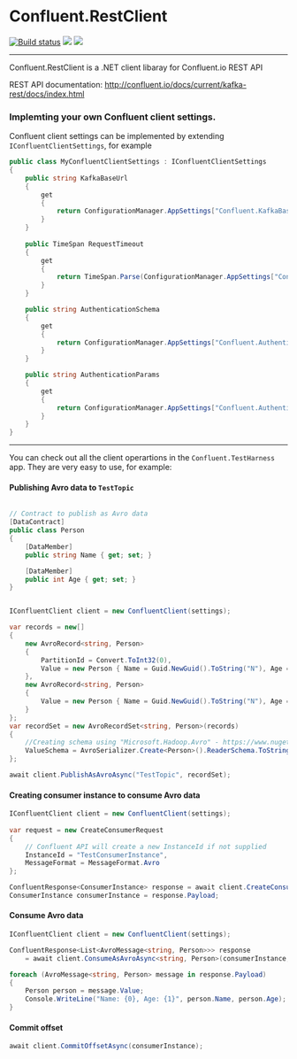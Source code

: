 # Confluent.RestClient
[![Build status](https://ci.appveyor.com/api/projects/status/ddit8x0r5q7c6hx6?svg=true)](https://ci.appveyor.com/project/josephjeganathan/confluent-restclient) [![](http://img.shields.io/nuget/v/Confluent.RestClient.svg?style=flat-square)](http://www.nuget.org/packages/Confluent.RestClient/)  [![](http://img.shields.io/nuget/dt/Confluent.RestClient.svg?style=flat-square)](http://www.nuget.org/packages/Confluent.RestClient/)


---
Confluent.RestClient is a .NET client libaray for Confluent.io REST API

REST API documentation: http://confluent.io/docs/current/kafka-rest/docs/index.html

### Implemting your own Confluent client settings.

Confluent client settings can be implemented by extending `IConfluentClientSettings`, for example

```C#
public class MyConfluentClientSettings : IConfluentClientSettings
{
    public string KafkaBaseUrl
    {
        get
        {
            return ConfigurationManager.AppSettings["Confluent.KafkaBaseUrl"];
        }
    }
    
    public TimeSpan RequestTimeout
    {
        get
        {
            return TimeSpan.Parse(ConfigurationManager.AppSettings["Confluent.RequestTimeout"]);
        }
    }

    public string AuthenticationSchema
    {
        get
        {
            return ConfigurationManager.AppSettings["Confluent.AuthenticationSchema"];
        }
    }

    public string AuthenticationParams
    {
        get
        {
            return ConfigurationManager.AppSettings["Confluent.AuthenticationParams"];
        }
    }
}
```

---
You can check out all the client operartions in the `Confluent.TestHarness` app. They are very easy to use, for example:

#### Publishing Avro data to `TestTopic`

```C#

// Contract to publish as Avro data 
[DataContract]
public class Person
{
    [DataMember]
    public string Name { get; set; }

    [DataMember]
    public int Age { get; set; }
}


IConfluentClient client = new ConfluentClient(settings);

var records = new[]
{
    new AvroRecord<string, Person>
    {
        PartitionId = Convert.ToInt32(0),
        Value = new Person { Name = Guid.NewGuid().ToString("N"), Age = 25 }
    },
    new AvroRecord<string, Person>
    {
        Value = new Person { Name = Guid.NewGuid().ToString("N"), Age = 26 }
    }
};
var recordSet = new AvroRecordSet<string, Person>(records)
{
    //Creating schema using "Microsoft.Hadoop.Avro" - https://www.nuget.org/packages/Microsoft.Hadoop.Avro/
    ValueSchema = AvroSerializer.Create<Person>().ReaderSchema.ToString()
};

await client.PublishAsAvroAsync("TestTopic", recordSet);
```

#### Creating consumer instance to consume Avro data

```C#
IConfluentClient client = new ConfluentClient(settings);
                
var request = new CreateConsumerRequest
{
    // Confluent API will create a new InstanceId if not supplied
    InstanceId = "TestConsumerInstance",
    MessageFormat = MessageFormat.Avro
};

ConfluentResponse<ConsumerInstance> response = await client.CreateConsumerAsync("TestConsumerGroup", request);
ConsumerInstance consumerInstance = response.Payload;
```

#### Consume Avro data

```C#
IConfluentClient client = new ConfluentClient(settings);

ConfluentResponse<List<AvroMessage<string, Person>>> response
    = await client.ConsumeAsAvroAsync<string, Person>(consumerInstance, "TestTopic");

foreach (AvroMessage<string, Person> message in response.Payload)
{
    Person person = message.Value;
    Console.WriteLine("Name: {0}, Age: {1}", person.Name, person.Age);
}
```

#### Commit offset

```C#
await client.CommitOffsetAsync(consumerInstance);
```
